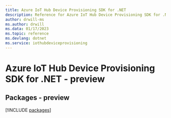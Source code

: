 ```yaml
---
title: Azure IoT Hub Device Provisioning SDK for .NET
description: Reference for Azure IoT Hub Device Provisioning SDK for .NET
author: drwill-ms
ms.author: drwill
ms.data: 01/17/2023
ms.topic: reference
ms.devlang: dotnet
ms.service: iothubdeviceprovisioning
---
```

# Azure IoT Hub Device Provisioning SDK for .NET - preview
## Packages - preview
[!INCLUDE [packages](iot-hub-device-provisioning-index.md)]